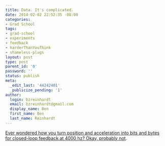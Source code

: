 ```yaml
---
title: Data. It's complicated.
date: 2014-02-02 22:52:35 -08:00
categories:
- Grad School
tags:
- grad-school
- experiments
- feedback
- harderThanYouThink
- shameless-plugs
layout: post
type: post
parent_id: '0'
password: ''
status: publish
meta:
  _edit_last: '44242401'
  _publicize_pending: '1'
author:
  login: bzreinhardt
  email: bzreinhardt@gmail.com
  display_name: Ben
  first_name: Ben
  last_name: Reinhardt
---
```


<p><a href="http://www.spacecraftresearch.com/blog/?page_id=272" target="_blank">Ever wondered how you turn position and acceleration into bits and bytes for closed-loop feedback at 4000 hz? Okay, probably not</a>.</p>
